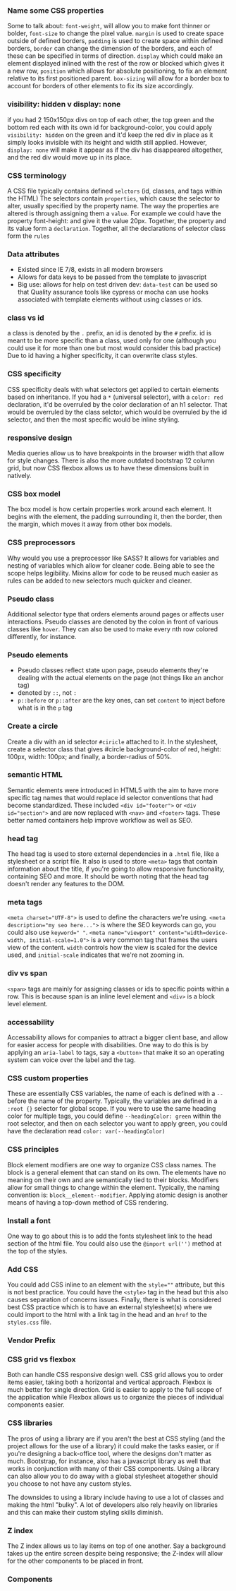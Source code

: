 ### Name some CSS properties

Some to talk about: ```font-weight```, will allow you to make font thinner or bolder, ```font-size``` to change the pixel value. ```margin``` is used to create space outside of defined borders, ```padding``` is used to create space within defined borders, ```border``` can change the dimension of the borders, and each of these can be specified in terms of direction. ```display``` which could make an element displayed inlined with the rest of the row or blocked which gives it a new row, ```position``` which allows for absolute positioning, to fix an element relative to its first positioned parent. ```box-sizing``` will allow for a border box to account for borders of other elements to fix its size accordingly.

### visibility: hidden v display: none

if you had 2 150x150px divs on top of each other, the top green and the bottom red each with its own id for background-color, you could apply ```visibility: hidden``` on the green and it'd keep the red div in place as it simply looks invisible with its height and width still applied. However, ```display: none``` will make it appear as if the div has disappeared altogether, and the red div would move up in its place.

### CSS terminology

A CSS file typically contains defined ```selctors``` (id, classes, and tags within the HTML) The selectors contain ```properties```, which cause the selector to alter, usually specified by the property name. The way the properties are altered is through assigning them a ```value```. For example we could have the property font-height: and give it the value 20px. Together, the property and its value form a ```declaration```. Together, all the declarations of selector class form the ```rules```

### Data attributes

- Existed since IE 7/8, exists in all modern browsers
- Allows for data keys to be passed from the template to javascript
- Big use: allows for help on test driven dev: 
`data-test` can be used so that Quality assurance tools like cypress or mocha can use hooks associated with template elements without using classes or ids. 

### class vs id

a class is denoted by the ```.``` prefix, an id is denoted by the ```#``` prefix. id is meant to be more specific than a class, used only for one (although you could use it for more than one but most would consider this bad practice) Due to id having a higher specificity, it can overwrite class styles.

### CSS specificity

CSS specificity deals with what selectors get applied to certain elements based on inheritance. If you had a ```*``` (universal selector), with a ```color: red``` declaration, it'd be overruled by the color declaration of an h1 selector. That would be overruled by the class selctor, which would be overruled by the id selector, and then the most specific would be inline styling. 

### responsive design

Media queries allow us to have breakpoints in the browser width that allow for style changes. There is also the more outdated bootstrap 12 column grid, but now CSS flexbox allows us to have these dimensions built in natively.

### CSS box model

The box model is how certain properties work around each element. It begins with the element, the padding surrounding it, then the border, then the margin, which moves it away from other box models.

### CSS preprocessors

Why would you use a preprocessor like SASS? It allows for variables and nesting of variables which allow for cleaner code. Being able to see the scope helps legibility. Mixins allow for code to be reused much easier as rules can be added to new selectors much quicker and cleaner.

### Pseudo class

Additional selector type that orders elements around pages or affects user interactions. Pseudo classes are denoted by the colon in front of various classes like ```hover```. They can also be used to make every nth row colored differently, for instance.

### Pseudo elements

- Pseudo classes reflect state upon page, pseudo elements they're dealing with the actual elements on the page (not things like an anchor tag)
- denoted by ```::```, not ```:```
- ```p::before``` or ```p::after``` are the key ones, can set ```content``` to inject before what is in the ```p``` tag

### Create a circle

Create a div with an id selector ```#ciricle``` attached to it. In the stylesheet, create a selector class that gives #circle background-color of red, height: 100px, width: 100px; and finally, a border-radius of 50%.

### semantic HTML

Semantic elements were introduced in HTML5 with the aim to have more specific tag names that would replace id selector conventions that had become standardized. These included ```<div id="footer">``` or ```<div id="section">``` and are now replaced with ```<nav>``` and ```<footer>``` tags. These better named containers help improve workflow as well as SEO.

### head tag

The head tag is used to store external dependencies in a ```.html``` file, like a stylesheet or a script file. It also is used to store ```<meta>``` tags that contain information about the title, if you're going to allow responsive functionality, containing SEO and more. It should be worth noting that the head tag doesn't render any features to the DOM.

### meta tags

```<meta charset="UTF-8">``` is used to define the characters we're using. ```<meta description="my seo here...">``` is where the SEO keywords can go, you could also use ```keyword=" "```. ```<meta name="viewport" content="width=device-width, initial-scale=1.0">``` is a very common tag that frames the users view of the content. ```width``` controls how the view is scaled for the device used, and ```initial-scale``` indicates that we're not zooming in. 

### div vs span

```<span>``` tags are mainly for assigning classes or ids to specific points within a row. This is because span is an inline level element and ```<div>``` is a block level element.

### accessability

Accessability allows for companies to attract a bigger client base, and allow for easier access for people with disabilities. One way to do this is by applying an ```aria-label``` to tags, say a ```<button>``` that make it so an operating system can voice over the label and the tag.

### CSS custom properties

These are essentially CSS variables, the name of each is defined with a ```--``` before the name of the property. Typically, the variables are defined in a ```:root {}``` selector for global scope. If you were to use the same heading color for multiple tags, you could define ```--headingColor: green``` within the root selector, and then on each selector you want to apply green, you could have the declaration read ```color: var(--headingColor)```

### CSS principles

Block element modifiers are one way to organize CSS class names. The block is a general element that can stand on its own. The elements have no meaning on their own and are semantically tied to their blocks. Modifiers allow for small things to change within the element. Typically, the naming convention is: ```block__element--modifier```.
Applying atomic design is another means of having a top-down method of CSS rendering.

### Install a font

One way to go about this is to add the fonts stylesheet link to the head section of the html file. You could also use the ```@import url('')``` method at the top of the styles.

### Add CSS

You could add CSS inline to an element with the ```style=""``` attribute, but this is not best practice. You could have the ```<style>``` tag in the head but this also causes separation of concerns issues. Finally, there is what is considered best CSS practice which is to have an external stylesheet(s) where we could import to the html with a link tag in the head and an ```href``` to the ```styles.css``` file.

### Vendor Prefix



### CSS grid vs flexbox

Both can handle CSS responsive design well. CSS grid allows you to order items easier, taking both a horizontal and vertical approach. Flexbox is much better for single direction. Grid is easier to apply to the full scope of the application while Flexbox allows us to organize the pieces of individual components easier. 

### CSS libraries

The pros of using a library are if you aren't the best at CSS styling (and the project allows for the use of a library) it could make the tasks easier, or if you're designing a back-office tool, where the designs don't matter as much. Bootstrap, for instance, also has a javascript library as well that works in conjunction with many of their CSS components. Using a library can also allow you to do away with a global stylesheet altogether should you choose to not have any custom styles. 

The downsides to using a library include having to use a lot of classes and making the html "bulky". A lot of developers also rely heavily on libraries and this can make their custom styling skills diminish.

### Z index

The Z index allows us to lay items on top of one another. Say a background takes up the entire screen despite being responsive; the Z-index will allow for the other components to be placed in front.

### Components

